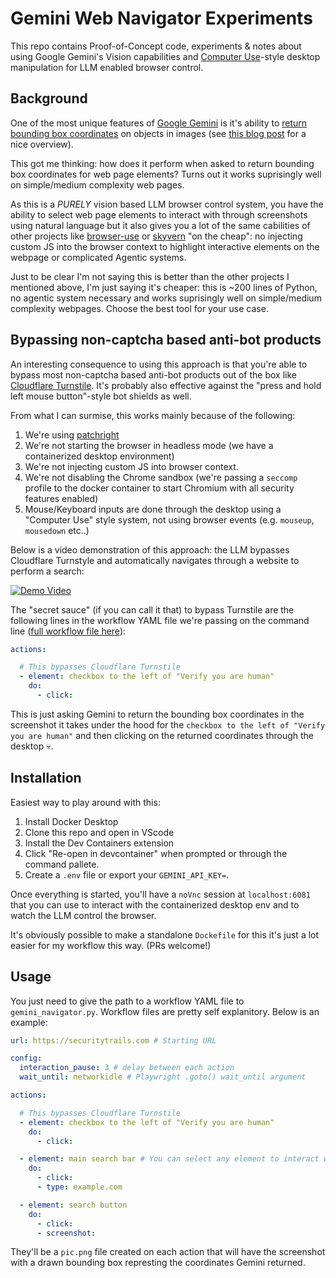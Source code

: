 # Gemini Web Navigator Experiments

This repo contains Proof-of-Concept code, experiments & notes about using Google Gemini's Vision capabilities and [Computer Use](https://docs.anthropic.com/en/docs/build-with-claude/computer-use)-style desktop manipulation for LLM enabled browser control.

## Background

One of the most unique features of [Google Gemini](https://gemini.google.com/?hl=en-GB) is it's ability to [return bounding box coordinates](https://ai.google.dev/gemini-api/docs/vision?lang=python#bbox) on objects in images (see [this blog post](https://simonwillison.net/2024/Aug/26/gemini-bounding-box-visualization/) for a nice overview).

This got me thinking: how does it perform when asked to return bounding box coordinates for web page elements? Turns out it works suprisingly well on simple/medium complexity web pages.

As this is a *PURELY* vision based LLM browser control system, you have the ability to select web page elements to interact with through screenshots using natural language but it also gives you a lot of the same cabilities of other projects like [browser-use]() or [skyvern](https://github.com/Skyvern-AI/skyvern) "on the cheap": no injecting custom JS into the browser context to highlight interactive elements on the webpage or complicated Agentic systems.

Just to be clear I'm not saying this is better than the other projects I mentioned above, I'm just saying it's cheaper: this is ~200 lines of Python, no agentic system necessary and works suprisingly well on simple/medium complexity webpages. Choose the best tool for your use case.

## Bypassing non-captcha based anti-bot products

An interesting consequence to using this approach is that you're able to bypass most non-captcha based anti-bot products out of the box like [Cloudflare Turnstile](https://www.cloudflare.com/application-services/products/turnstile/). It's probably also effective against the "press and hold left mouse button"-style bot shields as well.

From what I can surmise, this works mainly because of the following:
1. We're using [patchright](https://github.com/Kaliiiiiiiiii-Vinyzu/patchright-python)
2. We're not starting the browser in headless mode (we have a containerized desktop environment)
3. We're not injecting custom JS into browser context.
4. We're not disabling the Chrome sandbox (we're passing a `seccomp` profile to the docker container to start Chromium with all security features enabled)
5. Mouse/Keyboard inputs are done through the desktop using a "Computer Use" style system, not using browser events (e.g. `mouseup`, `mousedown` etc..)

Below is a video demonstration of this approach: the LLM bypasses Cloudflare Turnstyle and automatically navigates through a website to perform a search:

[![Demo Video](https://img.youtube.com/vi/JO8jMHpOW90/0.jpg)](https://www.youtube.com/watch?v=JO8jMHpOW90)

The "secret sauce" (if you can call it that) to bypass Turnstile are the following lines in the workflow YAML file we're passing on the command line ([full workflow file here]()):

```yaml
actions:

  # This bypasses Cloudflare Turnstile
  - element: checkbox to the left of "Verify you are human"
    do:
      - click:

```

This is just asking Gemini to return the bounding box coordinates in the screenshot it takes under the hood for the `checkbox to the left of "Verify you are human"` and then clicking on the returned coordinates through the desktop 💀.

## Installation

Easiest way to play around with this:

1. Install Docker Desktop
2. Clone this repo and open in VScode
3. Install the Dev Containers extension
4. Click "Re-open in devcontainer" when prompted or through the command pallete.
5. Create a `.env` file or export your `GEMINI_API_KEY=`.

Once everything is started, you'll have a `noVnc` session at `localhost:6081` that you can use to interact with the containerized desktop env and to watch the LLM control the browser.

It's obviously possible to make a standalone `Dockefile` for this it's just a lot easier for my workflow this way. (PRs welcome!)

## Usage

You just need to give the path to a workflow YAML file to `gemini_navigator.py`. Workflow files are pretty self explanitory. Below is an example:

```yaml
url: https://securitytrails.com # Starting URL

config:
  interaction_pause: 3 # delay between each action
  wait_until: networkidle # Playwright .goto() wait_until argument

actions:

  # This bypasses Cloudflare Turnstile
  - element: checkbox to the left of "Verify you are human"
    do:
      - click:

  - element: main search bar # You can select any element to interact with using natural language
    do:
      - click:
      - type: example.com

  - element: search button
    do:
      - click:
      - screenshot:
```

They'll be a `pic.png` file created on each action that will have the screenshot with a drawn bounding box represting the coordinates Gemini returned.